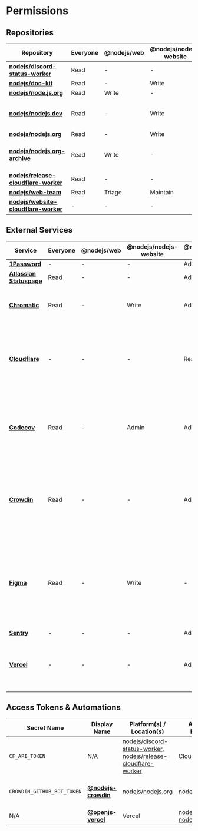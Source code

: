 # Permissions

## Repositories

| Repository                               | Everyone | @nodejs/web | @nodejs/nodejs-website | @nodejs/web-infra | @nodejs/web-admins | Notes                          |
| ---------------------------------------- | -------- | ----------- | ---------------------- | ----------------- | ------------------ | ------------------------------ |
| **[nodejs/discord-status-worker][]**     | Read     | -           | -                      | Maintain          | Admin              |                                |
| **[nodejs/doc-kit][]**                   | Read     | -           | Write                  | Maintain          | Admin              |                                |
| **[nodejs/node.js.org][]**               | Read     | Write       | -                      | Maintain          | Admin              |                                |
| **[nodejs/nodejs.dev][]**                | Read     | -           | Write                  | Maintain          | Admin              | This repository is _archived_. |
| **[nodejs/nodejs.org][]**                | Read     | -           | Write                  | Maintain          | Admin              |                                |
| **[nodejs/nodejs.org-archive][]**        | Read     | Write       | -                      | Maintain          | Admin              | This repository is _archived_. |
| **[nodejs/release-cloudflare-worker][]** | Read     | -           | -                      | Maintain          | Admin              |                                |
| **[nodejs/web-team][]**                  | Read     | Triage      | Maintain               | -                 | Admin              |                                |
| **[nodejs/website-cloudflare-worker][]** | -        | -           | -                      | Maintain          | Admin              |                                |

## External Services

| Service                      | Everyone                           | @nodejs/web | @nodejs/nodejs-website | @nodejs/web-infra | @nodejs/web-admins | Notes                                                                                                                        |
| ---------------------------- | ---------------------------------- | ----------- | ---------------------- | ----------------- | ------------------ | ---------------------------------------------------------------------------------------------------------------------------- |
| **[1Password][]**            | -                                  | -           | -                      | Admin             | Admin              |                                                                                                                              |
| **[Atlassian Statuspage][]** | [Read](https://status.nodejs.org/) | -           | -                      | Admin             | Admin              |
| **[Chromatic][]**            | Read                               | -           | Write                  | Admin             | Admin              | Access to this service is granted via GitHub authentication.                                                                 |
| **[Cloudflare][]**           | -                                  | -           | -                      | Read              | Admin              | Access to this service is controlled by @nodejs/build. Additional access may be granted on a case-by-case basis.             |
| **[Codecov][]**              | Read                               | -           | Admin                  | Admin             | Admin              | Access to this service is granted via GitHub authentication, and only related to the repository above.                       |
| **[Crowdin][]**              | Read                               | -           | -                      | Admin             | Admin              | Access to this service may be granted to outside collaborators on a case-by-case, language-by-language basis.                |
| **[Figma][]**                | Read                               | -           | Write                  | -                 | -                  | Access to this service is controlled by the OpenJS Foundation and @avivkeller, and only covers website-related design files. |
| **[Sentry][]**               | -                                  | -           | -                      | Admin             | Admin              |                                                                                                                              |
| **[Vercel][]**               | -                                  | -           | -                      | Admin             | Admin              | Along with individual access, credentials for a user with elevated exist in 1Password. |

## Access Tokens & Automations

| Secret Name                | Display Name            | Platform(s) / Location(s)                                              | Associated Project(s)                     | Access Level | Expiry | Notes                                       |
| -------------------------- | ----------------------- | ---------------------------------------------------------------------- | ----------------------------------------- | ------------ | ------ | ------------------------------------------- |
| `CF_API_TOKEN`             | N/A                     | [nodejs/discord-status-worker][], [nodejs/release-cloudflare-worker][] | [Cloudflare][]                            | Write        | -      | Used for deploying to Cloudflare Wrangler   |
| `CROWDIN_GITHUB_BOT_TOKEN` | **[@nodejs-crowdin][]** | [nodejs/nodejs.org][]                                                  | [nodejs/nodejs.org][]                     | Write        | -      | Used for localization workflows via Crowdin |
| N/A                        | **[@openjs-vercel][]**  | Vercel                                                                 | [nodejs/nodejs.org][], [nodejs/doc-kit][] | Admin        | -      | Used for deployments                        |

[1Password]: https://1password.com/
[@nodejs-crowdin]: https://github.com/nodejs-crowdin
[@openjs-vercel]: https://github.com/openjs-vercel
[Atlassian Statuspage]: https://manage.statuspage.io/pages/rxy2rhgm8q1n/incidents
[Chromatic]: https://www.chromatic.com/builds?appId=64c7d71358830e9105808652
[Cloudflare]: https://dash.cloudflare.com/07be8d2fbc940503ca1be344714cb0d1
[Codecov]: https://app.codecov.io/github/nodejs
[Crowdin]: https://crowdin.com/project/nodejs-web
[Figma]: https://www.figma.com/file/a10cjjw3MzvRQMPT9FP3xz
[nodejs/discord-status-worker]: https://github.com/nodejs/discord-status-worker
[nodejs/doc-kit]: https://github.com/nodejs/doc-kit
[nodejs/node.js.org]: https://github.com/nodejs/node.js.org
[nodejs/nodejs.dev]: https://github.com/nodejs/nodejs.dev
[nodejs/nodejs.org]: https://github.com/nodejs/nodejs.org
[nodejs/nodejs.org-archive]: https://github.com/nodejs/nodejs.org-archive
[nodejs/release-cloudflare-worker]: https://github.com/nodejs/release-cloudflare-worker
[nodejs/web-team]: https://github.com/nodejs/web-team
[nodejs/website-cloudflare-worker]: https://github.com/nodejs/website-cloudflare-worker
[Sentry]: https://sentry.io/
[Vercel]: https://vercel.com/
